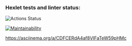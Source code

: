 ### Hexlet tests and linter status:
![Actions Status](/workflows/hexlet-check/badge.svg)

[![Maintainability](https://api.codeclimate.com/v1/badges/2499e4094a66bdc6b0bd/maintainability)](https://codeclimate.com/github/glebmanov/frontend-project-lvl1/maintainability)

https://asciinema.org/a/CDFCERdA4af8VIFaTeW59pHMc
